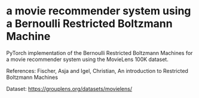 # a movie recommender system using a Bernoulli Restricted Boltzmann Machine
PyTorch implementation of the Bernoulli Restricted Boltzmann Machines for a movie recommender system using the MovieLens 100K dataset.

References: Fischer, Asja and Igel, Christian, An introduction to Restricted Boltzmann Machines

Dataset: https://grouplens.org/datasets/movielens/
